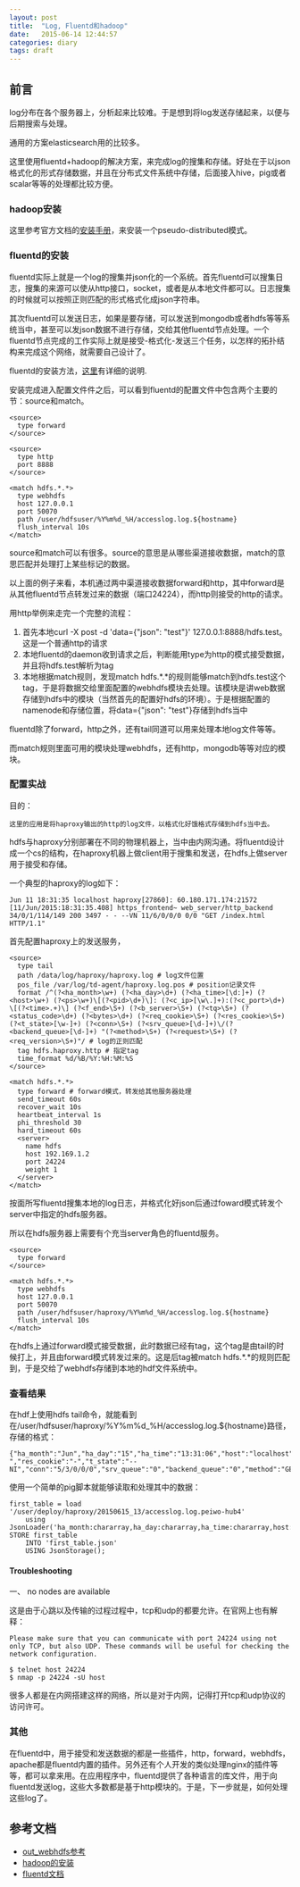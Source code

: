 ```yaml
---
layout: post
title:  "Log, Fluentd和hadoop"
date:   2015-06-14 12:44:57
categories: diary
tags: draft
---
```


## 前言

log分布在各个服务器上，分析起来比较难。于是想到将log发送存储起来，以便与后期搜索与处理。

通用的方案elasticsearch用的比较多。

这里使用fluentd+hadoop的解决方案，来完成log的搜集和存储。好处在于以json格式化的形式存储数据，并且在分布式文件系统中存储，后面接入hive，pig或者scalar等等的处理都比较方便。

### hadoop安装

这里参考官方文档的[安装手册](http://hadoop.apache.org/docs/current/hadoop-project-dist/hadoop-common/SingleCluster.html)，来安装一个pseudo-distributed模式。

### fluentd的安装

fluentd实际上就是一个log的搜集并json化的一个系统。首先fluentd可以搜集日志，搜集的来源可以使从http接口，socket，或者是从本地文件都可以。日志搜集的时候就可以按照正则匹配的形式格式化成json字符串。

其次fluentd可以发送日志，如果是要存储，可以发送到mongodb或者hdfs等等系统当中，甚至可以发json数据不进行存储，交给其他fluentd节点处理。一个fluentd节点完成的工作实际上就是接受-格式化-发送三个任务，以怎样的拓扑结构来完成这个网络，就需要自己设计了。

fluentd的安装方法，[这里](http://docs.fluentd.org/articles/quickstart)有详细的说明.

安装完成进入配置文件件之后，可以看到fluentd的配置文件中包含两个主要的节：source和match。

```
<source>
  type forward
</source>

<source>
  type http
  port 8888
</source>

<match hdfs.*.*>
  type webhdfs
  host 127.0.0.1
  port 50070
  path /user/hdfsuser/%Y%m%d_%H/accesslog.log.${hostname}
  flush_interval 10s
</match>
```

source和match可以有很多。source的意思是从哪些渠道接收数据，match的意思匹配并处理打上某些标记的数据。

以上面的例子来看，本机通过两中渠道接收数据forward和http，其中forward是从其他fluentd节点转发过来的数据（端口24224），而http则接受的http的请求。

用http举例来走完一个完整的流程：

1. 首先本地curl -X post -d 'data={"json": "test"}' 127.0.0.1:8888/hdfs.test。这是一个普通http的请求
2. 本地fluentd的daemon收到请求之后，判断能用type为http的模式接受数据，并且将hdfs.test解析为tag
3. 本地根据match规则，发现match hdfs.*.*的规则能够match到hdfs.test这个tag，于是将数据交给里面配置的webhdfs模块去处理。该模块是讲web数据存储到hdfs中的模块（当然首先的配置好hdfs的环境）。于是根据配置的namenode和存储位置，将data={"json": "test"}存储到hdfs当中

fluentd除了forward，http之外，还有tail同道可以用来处理本地log文件等等。

而match规则里面可用的模块处理webhdfs，还有http，mongodb等等对应的模块。

### 配置实战

目的：

```
这里的应用是将haproxy输出的http的log文件，以格式化好饿格式存储到hdfs当中去。
```

hdfs与haproxy分别部署在不同的物理机器上，当中由内网沟通。将fluentd设计成一个cs的结构，在haproxy机器上做client用于搜集和发送，在hdfs上做server用于接受和存储。

一个典型的haproxy的log如下：

```
Jun 11 18:31:35 localhost haproxy[27860]: 60.180.171.174:21572 [11/Jun/2015:18:31:35.408] https_frontend~ web_server/http_backend 34/0/1/114/149 200 3497 - - --VN 11/6/0/0/0 0/0 "GET /index.html HTTP/1.1"
```

首先配置haproxy上的发送服务，

```
<source>
  type tail
  path /data/log/haproxy/haproxy.log # log文件位置
  pos_file /var/log/td-agent/haproxy.log.pos # position记录文件
  format /^(?<ha_month>\w+) (?<ha_day>\d+) (?<ha_time>[\d:]+) (?<host>\w+) (?<ps>\w+)\[(?<pid>\d+)\]: (?<c_ip>[\w\.]+):(?<c_port>\d+) \[(?<time>.+)\] (?<f_end>\S+) (?<b_server>\S+) (?<tq>\S+) (?<status_code>\d+) (?<bytes>\d+) (?<req_cookie>\S+) (?<res_cookie>\S+) (?<t_state>[\w-]+) (?<conn>\S+) (?<srv_queue>[\d-]+)\/(?<backend_queue>[\d-]+) "(?<method>\S+) (?<request>\S+) (?<req_version>\S+)"/ # log的正则匹配
  tag hdfs.haproxy.http # 指定tag
  time_format %d/%B/%Y:%H:%M:%S
</source>

<match hdfs.*.*>
  type forward # forward模式，转发给其他服务器处理
  send_timeout 60s
  recover_wait 10s
  heartbeat_interval 1s
  phi_threshold 30
  hard_timeout 60s
  <server>
    name hdfs
    host 192.169.1.2
    port 24224
    weight 1
  </server>
</match>
```

按面所写fluentd搜集本地的log日志，并格式化好json后通过foward模式转发个server中指定的hdfs服务器。

所以在hdfs服务器上需要有个充当server角色的fluentd服务。

```
<source>
  type forward
</source>

<match hdfs.*.*>
  type webhdfs
  host 127.0.0.1
  port 50070
  path /user/hdfsuser/haproxy/%Y%m%d_%H/accesslog.log.${hostname}
  flush_interval 10s
</match>
```

在hdfs上通过forward模式接受数据，此时数据已经有tag，这个tag是由tail的时候打上，并且由forward模式转发过来的。这是后tag被match hdfs.*.*的规则匹配到，于是交给了webhdfs存储到本地的hdf文件系统中。

### 查看结果

在hdf上使用hdfs tail命令，就能看到在/user/hdfsuser/haproxy/%Y%m%d_%H/accesslog.log.${hostname}路径，存储的格式：

```
{"ha_month":"Jun","ha_day":"15","ha_time":"13:31:06","host":"localhost","ps":"haproxy","pid":"27861","c_ip":"112.17.235.81","c_port":"7917","f_end":"https_frontend~","b_server":"web_server/httpserver","tq":"3577/0/1/9/3587","status_code":"200","bytes":"263","req_cookie":"-","res_cookie":"-","t_state":"--NI","conn":"5/3/0/0/0","srv_queue":"0","backend_queue":"0","method":"GET","request":"/index.html","req_version":"HTTP/1.1"}
```

使用一个简单的pig脚本就能够读取和处理其中的数据：

```
first_table = load '/user/deploy/haproxy/20150615_13/accesslog.log.peiwo-hub4'
    using JsonLoader('ha_month:chararray,ha_day:chararray,ha_time:chararray,host:chararray,ps:chararray,pid:chararray,c_ip:chararray,c_port:chararray,f_end:chararray,b_server:chararray,tq:chararray,status_code:chararray,bytes:chararray,req_cookie:chararray,res_cookie:chararray,t_state:chararray,conn:chararray,srv_queue:chararray,backend_queue:chararray,method:chararray,request:chararray,req_version:chararray');
STORE first_table
    INTO 'first_table.json'
    USING JsonStorage();
```

#### Troubleshooting

一、 no nodes are available

这是由于心跳以及传输的过程过程中，tcp和udp的都要允许。在官网上也有解释：

```
Please make sure that you can communicate with port 24224 using not only TCP, but also UDP. These commands will be useful for checking the network configuration.

$ telnet host 24224
$ nmap -p 24224 -sU host
```

很多人都是在内网搭建这样的网络，所以是对于内网，记得打开tcp和udp协议的访问许可。

### 其他

在fluentd中，用于接受和发送数据的都是一些插件，http，forward，webhdfs，apache都是fluentd内置的插件。另外还有个人开发的类似处理nginx的插件等等，都可以拿来用。在应用程序中，fluentd提供了各种语言的库文件，用于向fluentd发送log，这些大多数都是基于http模块的。于是，下一步就是，如何处理这些log了。

## 参考文档

* [out_webhdfs参考](http://docs.fluentd.org/articles/out_webhdfs)
* [hadoop的安装](http://hadoop.apache.org/docs/current/hadoop-project-dist/hadoop-common/SingleCluster.html)
* [fluentd文档](http://docs.fluentd.org/articles/quickstart)
